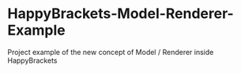 # HappyBrackets-Model-Renderer-Example
Project example of the new concept of Model / Renderer inside HappyBrackets
